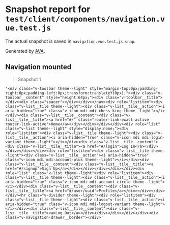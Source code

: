 # Snapshot report for `test/client/components/navigation.vue.test.js`

The actual snapshot is saved in `navigation.vue.test.js.snap`.

Generated by [AVA](https://ava.li).

## Navigation mounted

> Snapshot 1

    '<nav class="v-toolbar theme--light" style="margin-top:0px;padding-right:0px;padding-left:0px;transform:translateY(0px);"><div class="v-toolbar__content" style="height:64px;"><div class="v-toolbar__title"></div><div class="spacer"></div></div></nav><div role="listitem"><div class="v-list__tile theme--light"><div class="v-list__tile__action"><i aria-hidden="true" class="v-icon mdi mdi-chess-king theme--light"></i></div><div class="v-list__tile__content"><div class="v-list__tile__title"><a href="#/" class="router-link-exact-active router-link-active">Home</a></div></div></div></div><div role="list" class="v-list theme--light" style="display:none;"><div role="listitem"><div class="v-list__tile theme--light"><div class="v-list__tile__action"><i aria-hidden="true" class="v-icon mdi mdi-login-variant theme--light"></i></div><div class="v-list__tile__content"><div class="v-list__tile__title"><a href="#/login">Log In</a></div></div></div></div><div role="listitem"><div class="v-list__tile theme--light"><div class="v-list__tile__action"><i aria-hidden="true" class="v-icon mdi mdi-account-plus theme--light"></i></div><div class="v-list__tile__content"><div class="v-list__tile__title"><a href="#/signup">Sign Up</a></div></div></div></div></div><div role="list" class="v-list theme--light"><div role="listitem"><div class="v-list__tile theme--light"><div class="v-list__tile__action"><i aria-hidden="true" class="v-icon mdi mdi-account-circle theme--light"></i></div><div class="v-list__tile__content"><div class="v-list__tile__title"><a href="#/user/uuid">Profile</a></div></div></div></div><hr class="v-divider theme--light"><div role="listitem"><div class="v-list__tile theme--light"><div class="v-list__tile__action"><i aria-hidden="true" class="v-icon mdi mdi-logout-variant theme--light"></i></div><div class="v-list__tile__content"><div class="v-list__tile__title"><a>Log Out</a></div></div></div></div></div><div class="v-navigation-drawer__border"></div>'
